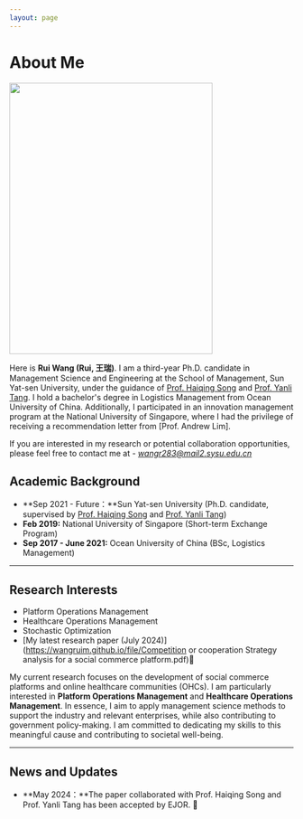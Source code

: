 ```yaml
---
layout: page
---
```


# About Me

<img src="https://wangruim.github.io/wangrui.jpg" class="floatpic" width="360" height="480">

Here is **Rui Wang (Rui, 王瑞)**. I am a third-year Ph.D. candidate in Management Science and Engineering at the School of Management, Sun Yat-sen University, under the guidance of [Prof. Haiqing Song](https://bus.sysu.edu.cn/teacher/songhaiqing) and [Prof. Yanli Tang](https://bus.sysu.edu.cn/teacher/TangYanli). I hold a bachelor's degree in Logistics Management from Ocean University of China. Additionally, I participated in an innovation management program at the National University of Singapore, where I had the privilege of receiving a recommendation letter from [Prof. Andrew Lim].

If you are interested in my research or potential collaboration opportunities, please feel free to contact me at - *wangr283@mail2.sysu.edu.cn*

## Academic Background

- **Sep 2021 - Future：**Sun Yat-sen University (Ph.D. candidate, supervised by [Prof. Haiqing Song](https://bus.sysu.edu.cn/teacher/songhaiqing) and [Prof. Yanli Tang](https://bus.sysu.edu.cn/teacher/TangYanli))
- **Feb 2019:** National University of Singapore (Short-term Exchange Program)
- **Sep 2017 - June 2021:** Ocean University of China (BSc, Logistics Management)

---

## Research Interests

- Platform Operations Management
- Healthcare Operations Management
- Stochastic Optimization
- [My latest research paper (July 2024)](https://wangruim.github.io/file/Competition or cooperation Strategy analysis for a social commerce platform.pdf)🔗

My current research focuses on the development of social commerce platforms and online healthcare communities (OHCs). I am particularly interested in **Platform Operations Management** and **Healthcare Operations Management**. In essence, I aim to apply management science methods to support the industry and relevant enterprises, while also contributing to government policy-making. I am committed to dedicating my skills to this meaningful cause and contributing to societal well-being.

---

## News and Updates

- **May 2024：**The paper collaborated with Prof. Haiqing Song and Prof. Yanli Tang has been accepted by EJOR. 🎉



